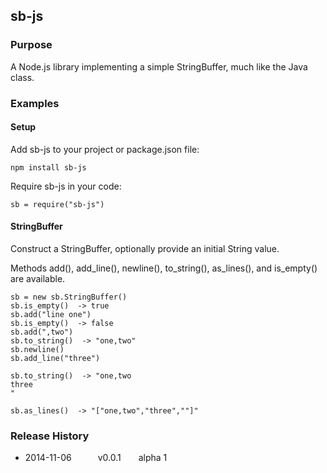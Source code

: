 ## sb-js

### Purpose

A Node.js library implementing a simple StringBuffer, much like the Java class.

### Examples

#### Setup

Add sb-js to your project or package.json file:
```
npm install sb-js
```

Require sb-js in your code:
```
sb = require("sb-js")
```

#### StringBuffer

Construct a StringBuffer, optionally provide an initial String value.

Methods add(), add_line(), newline(), to_string(), as_lines(), and is_empty() are available.
```
sb = new sb.StringBuffer()
sb.is_empty()  -> true
sb.add("line one")
sb.is_empty()  -> false
sb.add(",two")
sb.to_string()  -> "one,two"
sb.newline()
sb.add_line("three")

sb.to_string()  -> "one,two
three
"

sb.as_lines()  -> "["one,two","three",""]"
```


### Release History

* 2014-11-06   v0.0.1  alpha 1
